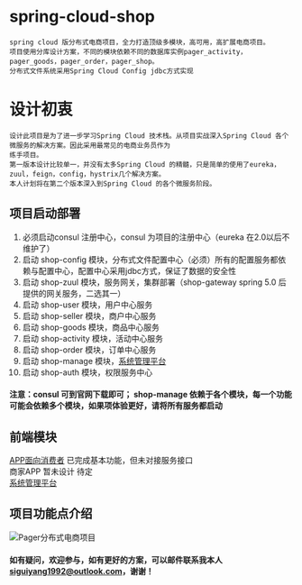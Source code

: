 # spring-cloud-shop
    spring cloud 版分布式电商项目，全力打造顶级多模块，高可用，高扩展电商项目。
    项目使用分库设计方案，不同的模块依赖不同的数据库实例pager_activity，pager_goods，pager_order，pager_shop。
    分布式文件系统采用Spring Cloud Config jdbc方式实现
# 设计初衷
    设计此项目是为了进一步学习Spring Cloud 技术栈。从项目实战深入Spring Cloud 各个微服务的解决方案。因此采用最常见的电商业务员作为
    练手项目。
    第一版本设计比较单一，并没有太多Spring Cloud 的精髓，只是简单的使用了eureka，zuul，feign，config，hystrix几个解决方案。
    本人计划将在第二个版本深入到Spring Cloud 的各个微服务阶段。 
## 项目启动部署
1. 必须启动consul 注册中心，consul 为项目的注册中心（eureka 在2.0以后不维护了） 
2. 启动 shop-config 模块，分布式文件配置中心（必须）所有的配置服务都依赖与配置中心，配置中心采用jdbc方式，保证了数据的安全性
3. 启动 shop-zuul 模块，服务网关，集群部署（shop-gateway spring 5.0 后提供的网关服务，二选其一）
4. 启动 shop-user 模块，用户中心服务 
5. 启动 shop-seller 模块，商户中心服务
6. 启动 shop-goods 模块，商品中心服务
7. 启动 shop-activity 模块，活动中心服务
8. 启动 shop-order 模块，订单中心服务
9. 启动 shop-manage 模块，[系统管理平台](https://github.com/SiGuiyang/vue-shop-admin.git)
10. 启动 shop-auth 模块，权限服务中心

#### 注意：consul 可到官网下载即可； shop-manage 依赖于各个模块，每一个功能可能会依赖多个模块，如果项体验更好，请将所有服务都启动
## 前端模块
[APP面向消费者](https://github.com/SiGuiyang/vue-cloud-shop.git) 已完成基本功能，但未对接服务接口<br />
商家APP 暂未设计 待定 <br />
[系统管理平台](https://github.com/SiGuiyang/vue-shop-admin.git)
## 项目功能点介绍
![Pager分布式电商项目](http://pk6b0a7n8.bkt.clouddn.com/Pager_Shop.png "Pager分布式电商项目")

#### 如有疑问，欢迎参与，如有更好的方案，可以邮件联系我本人**siguiyang1992@outlook.com**，谢谢！
